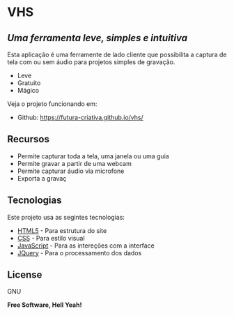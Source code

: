 # VHS
## _Uma ferramenta leve, simples e intuitiva_

Esta aplicação é uma ferramente de lado cliente que possibilita a captura de tela com ou sem áudio para projetos simples de gravação.

- Leve
- Gratuito
- Mágico

Veja o projeto funcionando em: 

- Github: https://futura-criativa.github.io/vhs/

## Recursos

- Permite capturar toda a tela, uma janela ou uma guia
- Permite gravar a partir de uma webcam
- Permite capturar áudio via microfone
- Exporta a gravaç

## Tecnologias

Este projeto usa as segintes tecnologias:

- [HTML5] - Para estrutura do site
- [CSS] - Para estilo visual
- [JavaScript] - Para as intereções com a interface
- [JQuery] - Para o processamento dos dados

## License

GNU

**Free Software, Hell Yeah!**

[//]: # (Referências utilizadas)

   [jQuery]: <http://jquery.com>
   [JavaScript]: <https://www.javascript.com>
   [HTML5]: <https://html.spec.whatwg.org/>
   [CSS]: <https://www.w3.org/Style/CSS>
